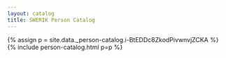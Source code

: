 ```yaml
---
layout: catalog
title: SWERIK Person Catalog
---
```

{% assign p = site.data._person-catalog.i-BtEDDc8ZkodPivwnvjZCKA %}
{% include person-catalog.html p=p %}

